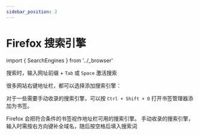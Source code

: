 ```yaml
---
sidebar_position: 2
---
```


# Firefox 搜索引擎

import { SearchEngines } from '../\_browser'

搜索时，输入网址前缀 + `Tab` 或 `Space` 激活搜索

很多网站右键地址栏，都可以选择添加搜索引擎：

<SearchEngines autoAddTo firefox />

对于一些需要手动收录的搜索引擎，可以按 `Ctrl + Shift + O` 打开书签管理器添加为书签。

Firefox 会把符合条件的书签视作地址栏可用的搜索引擎。
手动收录的搜索引擎，输入时需按右方向键补全域名，随后按空格后填入搜索词

<SearchEngines manualAddTo firefox />
